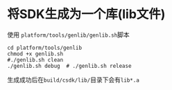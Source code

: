 将SDK生成为一个库(lib文件)
=======


使用 `platform/tools/genlib/genlib.sh`脚本

```
cd platform/tools/genlib
chmod +x genlib.sh
#./genlib.sh clean
./genlib.sh debug  # ./genlib.sh release
```

生成成功后在`build/csdk/lib/`目录下会有`lib*.a`

